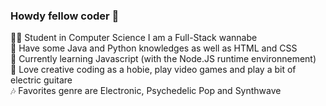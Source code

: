 ### Howdy fellow coder 🤠

👨‍🎓 Student in Computer Science I am a Full-Stack wannabe  
💾 Have some Java and Python knowledges as well as HTML and CSS  
🧠 Currently learning Javascript (with the Node.JS runtime environnement)  
🎸 Love creative coding as a hobie, play video games and play a bit of electric guitare  
🎶 Favorites genre are Electronic, Psychedelic Pop and Synthwave  
